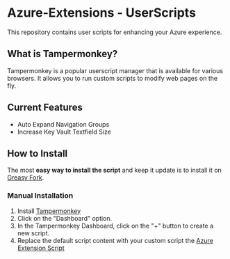 # Azure-Extensions - UserScripts

This repository contains user scripts for enhancing your Azure experience.

## What is Tampermonkey?

Tampermonkey is a popular userscript manager that is available for various browsers. It allows you to run custom scripts to modify web pages on the fly.

## Current Features

- Auto Expand Navigation Groups
- Increase Key Vault Textfield Size

## How to Install

The most **easy way to install the script** and keep it update is to install it on [Greasy Fork](https://greasyfork.org/de/scripts/508798-azure-extensions).

### Manual Installation

1. Install [Tampermonkey](https://www.tampermonkey.net/)
2. Click on the "Dashboard" option.
3. In the Tampermonkey Dashboard, click on the "+" button to create a new script.
4. Replace the default script content with your custom script the [Azure Extension Script](main.js
)
